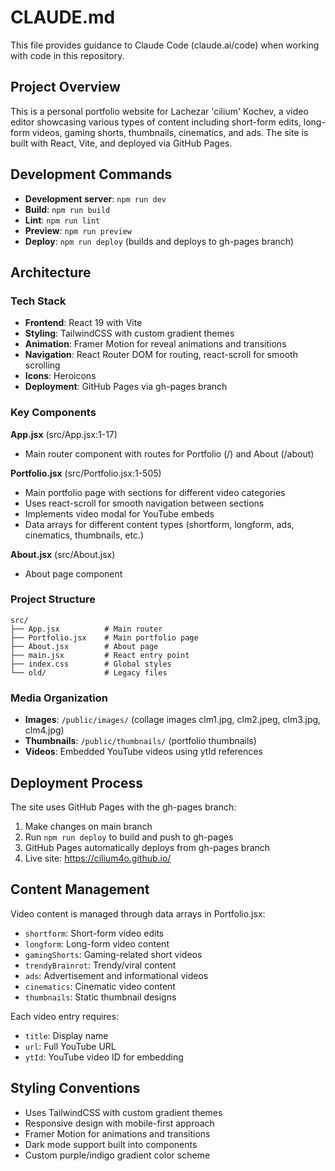 # CLAUDE.md

This file provides guidance to Claude Code (claude.ai/code) when working with code in this repository.

## Project Overview

This is a personal portfolio website for Lachezar 'cilium' Kochev, a video editor showcasing various types of content including short-form edits, long-form videos, gaming shorts, thumbnails, cinematics, and ads. The site is built with React, Vite, and deployed via GitHub Pages.

## Development Commands

- **Development server**: `npm run dev`
- **Build**: `npm run build`
- **Lint**: `npm run lint`
- **Preview**: `npm run preview`
- **Deploy**: `npm run deploy` (builds and deploys to gh-pages branch)

## Architecture

### Tech Stack
- **Frontend**: React 19 with Vite
- **Styling**: TailwindCSS with custom gradient themes
- **Animation**: Framer Motion for reveal animations and transitions
- **Navigation**: React Router DOM for routing, react-scroll for smooth scrolling
- **Icons**: Heroicons
- **Deployment**: GitHub Pages via gh-pages branch

### Key Components

**App.jsx** (src/App.jsx:1-17)
- Main router component with routes for Portfolio (/) and About (/about)

**Portfolio.jsx** (src/Portfolio.jsx:1-505)
- Main portfolio page with sections for different video categories
- Uses react-scroll for smooth navigation between sections
- Implements video modal for YouTube embeds
- Data arrays for different content types (shortform, longform, ads, cinematics, thumbnails, etc.)

**About.jsx** (src/About.jsx)
- About page component

### Project Structure
```
src/
├── App.jsx          # Main router
├── Portfolio.jsx    # Main portfolio page
├── About.jsx        # About page
├── main.jsx         # React entry point
├── index.css        # Global styles
└── old/             # Legacy files
```

### Media Organization
- **Images**: `/public/images/` (collage images clm1.jpg, clm2.jpeg, clm3.jpg, clm4.jpg)
- **Thumbnails**: `/public/thumbnails/` (portfolio thumbnails)
- **Videos**: Embedded YouTube videos using ytId references

## Deployment Process

The site uses GitHub Pages with the gh-pages branch:
1. Make changes on main branch
2. Run `npm run deploy` to build and push to gh-pages
3. GitHub Pages automatically deploys from gh-pages branch
4. Live site: https://cilium4o.github.io/

## Content Management

Video content is managed through data arrays in Portfolio.jsx:
- `shortform`: Short-form video edits
- `longform`: Long-form video content  
- `gamingShorts`: Gaming-related short videos
- `trendyBrainrot`: Trendy/viral content
- `ads`: Advertisement and informational videos
- `cinematics`: Cinematic video content
- `thumbnails`: Static thumbnail designs

Each video entry requires:
- `title`: Display name
- `url`: Full YouTube URL
- `ytId`: YouTube video ID for embedding

## Styling Conventions

- Uses TailwindCSS with custom gradient themes
- Responsive design with mobile-first approach
- Framer Motion for animations and transitions
- Dark mode support built into components
- Custom purple/indigo gradient color scheme